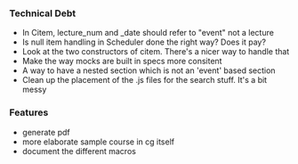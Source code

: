 ### Technical Debt

* In Citem, lecture_num and _date should refer to "event" not a lecture
* Is null item handling in Scheduler done the right way? Does it pay?
* Look at the two constructors of citem. There's a nicer way to handle that
* Make the way mocks are built in specs more consitent
* A way to have a nested section which is not an 'event' based section
* Clean up the placement of the .js files for the search stuff. It's a bit messy

### Features

* generate pdf
* more elaborate sample course in cg itself
* document the different macros 

